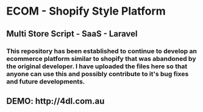 # ECOM - Shopify Style Platform
<h2>Multi Store Script - SaaS - Laravel</h2>

<h3>This repository has been established to continue to develop an ecommerce platform similar to shopify that was abandoned by the original developer. I have uploaded the files here so that anyone can use this and possibly contribute to it's bug fixes and future developments.</h3>

<h2>DEMO: http://4dl.com.au</h2>

<a href="https://www.buymeacoffee.com/4dls" title="Buy me a coffee"><img src="https://4dl.com.au/wp-content/uploads/2021/04/buy-me-a-coffee-dark-txt.png" alt="" /></a>
